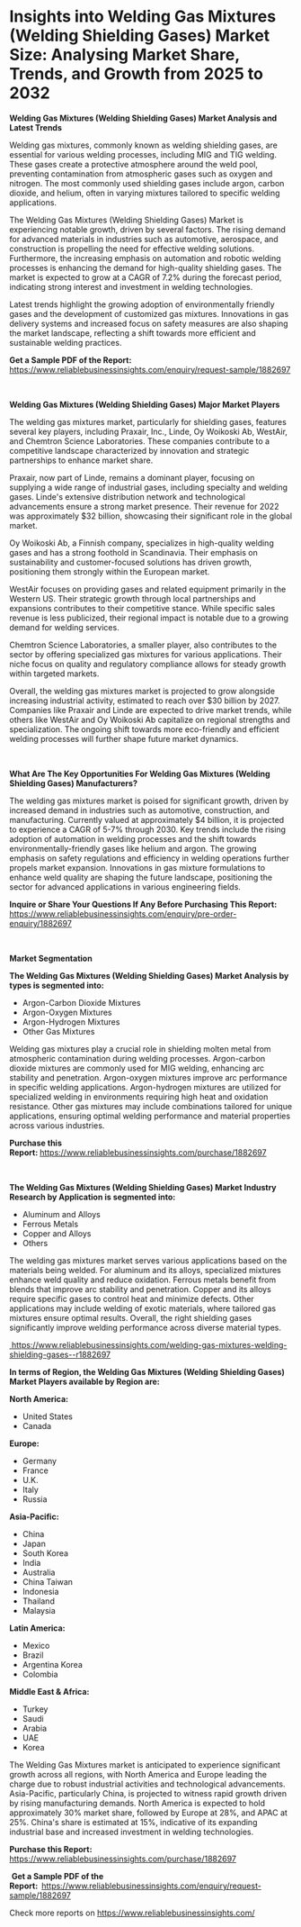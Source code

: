 <p><h1>Insights into Welding Gas Mixtures (Welding Shielding Gases) Market Size: Analysing Market Share, Trends, and Growth from 2025 to 2032</h1></p><p><strong>Welding Gas Mixtures (Welding Shielding Gases) Market Analysis and Latest Trends</strong></p>
<p><p>Welding gas mixtures, commonly known as welding shielding gases, are essential for various welding processes, including MIG and TIG welding. These gases create a protective atmosphere around the weld pool, preventing contamination from atmospheric gases such as oxygen and nitrogen. The most commonly used shielding gases include argon, carbon dioxide, and helium, often in varying mixtures tailored to specific welding applications.</p><p>The Welding Gas Mixtures (Welding Shielding Gases) Market is experiencing notable growth, driven by several factors. The rising demand for advanced materials in industries such as automotive, aerospace, and construction is propelling the need for effective welding solutions. Furthermore, the increasing emphasis on automation and robotic welding processes is enhancing the demand for high-quality shielding gases. The market is expected to grow at a CAGR of 7.2% during the forecast period, indicating strong interest and investment in welding technologies.</p><p>Latest trends highlight the growing adoption of environmentally friendly gases and the development of customized gas mixtures. Innovations in gas delivery systems and increased focus on safety measures are also shaping the market landscape, reflecting a shift towards more efficient and sustainable welding practices.</p></p>
<p><strong>Get a Sample PDF of the Report:&nbsp;</strong> <a href="https://www.reliablebusinessinsights.com/enquiry/request-sample/1882697?utm_campaign=3100&utm_medium=2&utm_source=Github&utm_content=ia&utm_term=03042025&utm_id=welding-gas-mixtures-welding-shielding-gases">https://www.reliablebusinessinsights.com/enquiry/request-sample/1882697</a></p>
<p>&nbsp;</p>
<p><strong>Welding Gas Mixtures (Welding Shielding Gases) Major Market Players</strong></p>
<p><p>The welding gas mixtures market, particularly for shielding gases, features several key players, including Praxair, Inc., Linde, Oy Woikoski Ab, WestAir, and Chemtron Science Laboratories. These companies contribute to a competitive landscape characterized by innovation and strategic partnerships to enhance market share.</p><p>Praxair, now part of Linde, remains a dominant player, focusing on supplying a wide range of industrial gases, including specialty and welding gases. Linde's extensive distribution network and technological advancements ensure a strong market presence. Their revenue for 2022 was approximately $32 billion, showcasing their significant role in the global market.</p><p>Oy Woikoski Ab, a Finnish company, specializes in high-quality welding gases and has a strong foothold in Scandinavia. Their emphasis on sustainability and customer-focused solutions has driven growth, positioning them strongly within the European market.</p><p>WestAir focuses on providing gases and related equipment primarily in the Western US. Their strategic growth through local partnerships and expansions contributes to their competitive stance. While specific sales revenue is less publicized, their regional impact is notable due to a growing demand for welding services.</p><p>Chemtron Science Laboratories, a smaller player, also contributes to the sector by offering specialized gas mixtures for various applications. Their niche focus on quality and regulatory compliance allows for steady growth within targeted markets.</p><p>Overall, the welding gas mixtures market is projected to grow alongside increasing industrial activity, estimated to reach over $30 billion by 2027. Companies like Praxair and Linde are expected to drive market trends, while others like WestAir and Oy Woikoski Ab capitalize on regional strengths and specialization. The ongoing shift towards more eco-friendly and efficient welding processes will further shape future market dynamics.</p></p>
<p>&nbsp;</p>
<p><strong>What Are The Key Opportunities For Welding Gas Mixtures (Welding Shielding Gases) Manufacturers?</strong></p>
<p><p>The welding gas mixtures market is poised for significant growth, driven by increased demand in industries such as automotive, construction, and manufacturing. Currently valued at approximately $4 billion, it is projected to experience a CAGR of 5-7% through 2030. Key trends include the rising adoption of automation in welding processes and the shift towards environmentally-friendly gases like helium and argon. The growing emphasis on safety regulations and efficiency in welding operations further propels market expansion. Innovations in gas mixture formulations to enhance weld quality are shaping the future landscape, positioning the sector for advanced applications in various engineering fields.</p></p>
<p><strong>Inquire or Share Your Questions If Any Before Purchasing This Report:</strong> <a href="https://www.reliablebusinessinsights.com/enquiry/pre-order-enquiry/1882697?utm_campaign=3100&utm_medium=2&utm_source=Github&utm_content=ia&utm_term=03042025&utm_id=welding-gas-mixtures-welding-shielding-gases">https://www.reliablebusinessinsights.com/enquiry/pre-order-enquiry/1882697</a></p>
<p>&nbsp;</p>
<p><strong>Market Segmentation</strong></p>
<p><strong>The Welding Gas Mixtures (Welding Shielding Gases) Market Analysis by types is segmented into:</strong></p>
<p><ul><li>Argon-Carbon Dioxide Mixtures</li><li>Argon-Oxygen Mixtures</li><li>Argon-Hydrogen Mixtures</li><li>Other Gas Mixtures</li></ul></p>
<p><p>Welding gas mixtures play a crucial role in shielding molten metal from atmospheric contamination during welding processes. Argon-carbon dioxide mixtures are commonly used for MIG welding, enhancing arc stability and penetration. Argon-oxygen mixtures improve arc performance in specific welding applications. Argon-hydrogen mixtures are utilized for specialized welding in environments requiring high heat and oxidation resistance. Other gas mixtures may include combinations tailored for unique applications, ensuring optimal welding performance and material properties across various industries.</p></p>
<p><strong>Purchase this Report:&nbsp;</strong><a href="https://www.reliablebusinessinsights.com/purchase/1882697?utm_campaign=3100&utm_medium=2&utm_source=Github&utm_content=ia&utm_term=03042025&utm_id=welding-gas-mixtures-welding-shielding-gases">https://www.reliablebusinessinsights.com/purchase/1882697</a></p>
<p>&nbsp;</p>
<p><strong>The Welding Gas Mixtures (Welding Shielding Gases) Market Industry Research by Application is segmented into:</strong></p>
<p><ul><li>Aluminum and Alloys</li><li>Ferrous Metals</li><li>Copper and Alloys</li><li>Others</li></ul></p>
<p><p>The welding gas mixtures market serves various applications based on the materials being welded. For aluminum and its alloys, specialized mixtures enhance weld quality and reduce oxidation. Ferrous metals benefit from blends that improve arc stability and penetration. Copper and its alloys require specific gases to control heat and minimize defects. Other applications may include welding of exotic materials, where tailored gas mixtures ensure optimal results. Overall, the right shielding gases significantly improve welding performance across diverse material types.</p></p>
<p><a href="https://www.reliablebusinessinsights.com/welding-gas-mixtures-welding-shielding-gases--r1882697?utm_campaign=3100&utm_medium=2&utm_source=Github&utm_content=ia&utm_term=03042025&utm_id=welding-gas-mixtures-welding-shielding-gases">&nbsp;https://www.reliablebusinessinsights.com/welding-gas-mixtures-welding-shielding-gases--r1882697</a></p>
<p><strong>In terms of Region, the Welding Gas Mixtures (Welding Shielding Gases) Market Players available by Region are:</strong></p>
<p>
    <p> <strong> North America: </strong>
        <ul>
            <li>United States</li>
            <li>Canada</li>
        </ul>
        </p> 
    <p> <strong> Europe: </strong>
        <ul>
            <li>Germany</li>
            <li>France</li>
            <li>U.K.</li>
            <li>Italy</li>
            <li>Russia</li>
        </ul>
        </p> 
    <p> <strong> Asia-Pacific: </strong>
        <ul>
            <li>China</li>
            <li>Japan</li>
            <li>South Korea</li>
            <li>India</li>
            <li>Australia</li>
            <li>China Taiwan</li>
            <li>Indonesia</li>
            <li>Thailand</li>
            <li>Malaysia</li>
        </ul>
        </p> 
    <p> <strong> Latin America: </strong>
        <ul>
            <li>Mexico</li>
            <li>Brazil</li>
            <li>Argentina Korea</li>
            <li>Colombia</li>
        </ul>
        </p> 
    <p> <strong> Middle East & Africa: </strong>
        <ul>
            <li>Turkey</li>
            <li>Saudi</li>
            <li>Arabia</li>
            <li>UAE</li>
            <li>Korea</li>
        </ul>
    </p>
    </p>
<p><p>The Welding Gas Mixtures market is anticipated to experience significant growth across all regions, with North America and Europe leading the charge due to robust industrial activities and technological advancements. Asia-Pacific, particularly China, is projected to witness rapid growth driven by rising manufacturing demands. North America is expected to hold approximately 30% market share, followed by Europe at 28%, and APAC at 25%. China's share is estimated at 15%, indicative of its expanding industrial base and increased investment in welding technologies.</p></p>
<p><strong>Purchase this Report: </strong><a href="https://www.reliablebusinessinsights.com/purchase/1882697?utm_campaign=3100&utm_medium=2&utm_source=Github&utm_content=ia&utm_term=03042025&utm_id=welding-gas-mixtures-welding-shielding-gases">https://www.reliablebusinessinsights.com/purchase/1882697</a></p>
<p>&nbsp;<strong>Get a Sample PDF of the Report:&nbsp;&nbsp;</strong><a href="https://www.reliablebusinessinsights.com/enquiry/request-sample/1882697?utm_campaign=3100&utm_medium=2&utm_source=Github&utm_content=ia&utm_term=03042025&utm_id=welding-gas-mixtures-welding-shielding-gases">https://www.reliablebusinessinsights.com/enquiry/request-sample/1882697</a></p>
<p><strong></strong></p>
<p>Check more reports on <a href="https://www.reliablebusinessinsights.com/?utm_campaign=3100&utm_medium=2&utm_source=Github&utm_content=ia&utm_term=03042025&utm_id=welding-gas-mixtures-welding-shielding-gases">https://www.reliablebusinessinsights.com/</a></p>